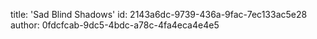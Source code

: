 title: 'Sad Blind Shadows'
id: 2143a6dc-9739-436a-9fac-7ec133ac5e28
author: 0fdcfcab-9dc5-4bdc-a78c-4fa4eca4e4e5
